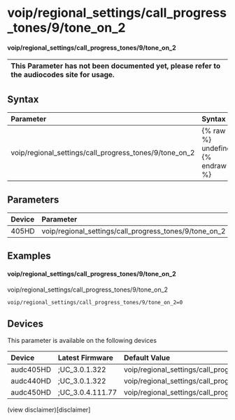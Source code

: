 ﻿---
description: voip/regional_settings/call_progress_tones/9/tone_on_2
search: false
---

# voip/regional_settings/call_progress_tones/9/tone_on_2

#### voip/regional_settings/call_progress_tones/9/tone_on_2


| This Parameter has not been documented yet, please refer to the audiocodes site for usage.  |
| :--- |

## Syntax
| Parameter | Syntax |
| :--- | :--- |
|voip/regional_settings/call_progress_tones/9/tone_on_2 | {% raw %} undefined {% endraw %} |

## Parameters
|Device|Parameter|value|Description|
|:---|:---|:---|:---|
| 405HD | voip/regional_settings/call_progress_tones/9/tone_on_2 |  |  |

## Examples
#### voip/regional_settings/call_progress_tones/9/tone_on_2

voip/regional_settings/call_progress_tones/9/tone_on_2

```
voip/regional_settings/call_progress_tones/9/tone_on_2=0
```

## Devices
This parameter is available on the following devices

| Device | Latest Firmware | Default Value |
|:---|:---|:---|
| audc405HD | ;UC_3.0.1.322 | voip/regional_settings/call_progress_tones/9/tone_on_2=0 
| audc440HD | ;UC_3.0.1.322 | voip/regional_settings/call_progress_tones/9/tone_on_2=0 
| audc450HD | ;UC_3.0.4.111.77 | voip/regional_settings/call_progress_tones/9/tone_on_2=0 

(view disclaimer)[disclaimer]
